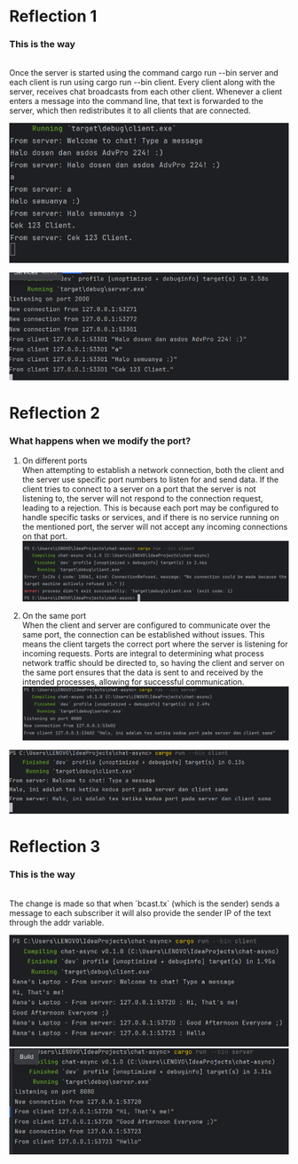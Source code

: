 <h1>Reflection 1</h1>
<h3>This is the way</h3>
<br>Once the server is started using the command cargo run --bin server and each client is run using cargo run --bin client. Every client along with the server, receives chat broadcasts from each other client. Whenever a client enters a message into the command line, that text is forwarded to the server, which then redistributes it to all clients that are connected.</br>

![](static/img.png)  

![](static/img_1.png)  

<h1>Reflection 2</h1>
<h3>What happens when we modify the port?</h3>

1. On different ports
<br>When attempting to establish a network connection, both the client and the server use specific port numbers to listen for and send data. If the client tries to connect to a server on a port that the server is not listening to, the server will not respond to the connection request, leading to a rejection. This is because each port may be configured to handle specific tasks or services, and if there is no service running on the mentioned port, the server will not accept any incoming connections on that port.</br>
![](static/img_2.png)

2. On the same port
<br>When the client and server are configured to communicate over the same port, the connection can be established without issues. This means the client targets the correct port where the server is listening for incoming requests. Ports are integral to determining what process network traffic should be directed to, so having the client and server on the same port ensures that the data is sent to and received by the intended processes, allowing for successful communication.</br>
![](static/img_3.png)  

![](static/img_4.png)

<h1>Reflection 3</h1>
<h3>This is the way</h3>
<br>The change is made so that when `bcast.tx` (which is the sender) sends a message to each subscriber it will also provide the sender IP of the text through the addr variable.</br>

![](static/img_5.png)
![](static/img_6.png)
